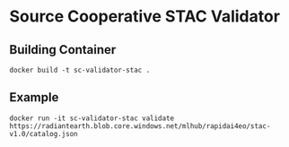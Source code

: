 # Source Cooperative STAC Validator

## Building Container

`docker build -t sc-validator-stac .`

## Example

`docker run -it sc-validator-stac validate https://radiantearth.blob.core.windows.net/mlhub/rapidai4eo/stac-v1.0/catalog.json`